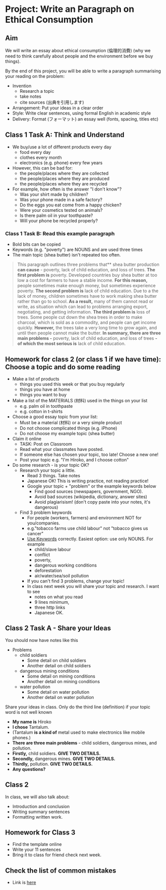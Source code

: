# Project: Write an Paragraph on Ethical Consumption

## Aim 
We will write an essay about ethical consumption (倫理的消費) (why we need to think carefully about people and the environment before we buy things).

By the end of this project, you will be able to write a paragraph summarising your reading on the problem:

* Invention
    * Research a topic
    * take notes
    * cite sources (出典を引用します)
* Arrangement: Put your ideas in a clear order
* Style: Write clear sentences, using formal English in academic style 
* Delivery: Format (フォーマット) an essay well (fonts, spacing, titles etc)

## Class 1 Task A: Think and Understand
* We buy/use a lot of different products every day
    * food every day
    * clothes every month
    * electronics (e.g. phone) every few years
* However, this can be bad for:
    * the people/places where they are collected
    * the people/places where they are produced
    * the people/places where they are recycled
* For example, how often is the answer "I don't know"?
    * Was your shirt made by children?
    * Was your phone made in a safe factory? 
    * Do the eggs you eat come from a happy chicken?  
    * Were your cosmetics tested on animals?  
    * Is there palm oil in your toothpaste?  
    * Will your phone be recycled properly?

### Class 1 Task B: Read this example paragraph 
* Bold bits can be copied
* Keywords (e.g. "poverty") are NOUNS and are used three times 
* The main topic (shea butter) isn't repeated too often. 

> This paragraph outlines three problems that** shea butter production **can cause** - poverty, lack of child education, and loss of trees. **The first problem is** poverty. Developed countries buy shea butter at too low a cost for farmers to have a stable income. **For this reason,** people sometimes make enough money, but sometimes experience poverty. **The second problem is** lack of child education. Due to a the lack of money, children sometimes have to work making shea butter rather than go to school. **As a result,** many of them cannot read or write, as situation which can lead to problems arranging export, negotiating, and getting information. **The third problem is** loss of trees. Some people cut down the shea trees in order to make charcoal, which is sold as a commodity, and people can get income quickly. **However,** the trees take a very long time to grow again, and until then people cannot make the butter. **In summary, there are three main problems -** poverty, lack of child education, and loss of trees **- of which the most serious is** lack of child education. 

## Homework for class 2 (or class 1 if we have time): Choose a topic and do some reading
* Make a list of products  
    * things you used this week or that you buy regularly
    * things you have at home
    * things you want to buy
* Make a list of the MATERIALS (材料) used in the things on your list
    * e.g. palm oil in toothpaste
    * e.g. cotton in t-shirts
* Choose a good essay topic from your list:
    * Must be a material (材料) or a very simple product
    * Do not choose complicated things (e.g. iPhone)
    * Do not choose my example  topic (shea butter)
* Claim it online
    * TASK: Post on Classroom 
    * Read what your classmates have posted. 
    * If someone else has chosen your topic, too late! Choose a new one! 
    * Post your topic e.g. "I'm Hiroko, and I choose cotton"
* Do some research - is your topic OK? 
    * Research your topic a little. 
        * Read 3 things. Take notes
        * Japanese OK! This is writing practice, not reading practice!
        * Google your topic + "problem" or the example keywords below
            * Find good sources (newspapers, government, NGO). 
            * Avoid bad sources (wikipedia, dictionary, answer sites) 
            * Avoid plagiarisism! (don't copy paste into your notes, it's dangerous)
    * Find 3 problem keywords
        * For people (workers, farmers) and environment NOT for you/companies. 
        * e.g."tobacco farms use child labour" not "tobacco gives us cancer"
        * [Use Keywords](Style-UseKeywords) correctly. Easiest option: use only NOUNS. For example
            * child/slave labour
            * conflict
            * poverty, 
            * dangerous working conditions
            * deforestation
            * air/water/sea/soil pollution
        * If you can't find 3 problems,  change your topic! 
        * In class next week you will share your topic and research. I want to see
            * notes on what you read 
            * 9 lines minimum,  
            * three http links
            * Japanese OK. 


## Class 2 Task A - Share your Ideas 
You should now have notes like this

* Problems 
    * child soldiers 
        * Some detail on child soldiers
        * Another detail on child soldiers
    * dangerous mining conditions
        * Some detail on mining conditions
        * Another detail on mining conditions
    * water pollution
        * Some detail on water pollution
        * Another detail on water pollution

Share your ideas in class. Only do the third line (definition) if your topic word is not well known

* **My name is** Hiroko
* **I chose** Tantalum. 
* (Tantalum **is a kind of** metal used to make electronics like mobile phones.)
* **There are three main problems** - child soldiers, dangerous mines, and pollution.  
* **Firstly,** child soldiers. **GIVE TWO DETAILS.**
* **Secondly,** dangerous mines. **GIVE TWO DETAILS.**
* **Thirdly,** pollution. **GIVE TWO DETAILS.**
* **Any questions?**

## Class 2
In class, we will also talk about: 

* Introduction and conclusion
* Writing summary sentences
* Formatting written work. 


## Homework for Class 3
* Find the template online
* Write your 11 sentences
* Bring it to class for friend check next week. 

## Check the list of common mistakes 
* Link is [here](Checklist-Essays)
